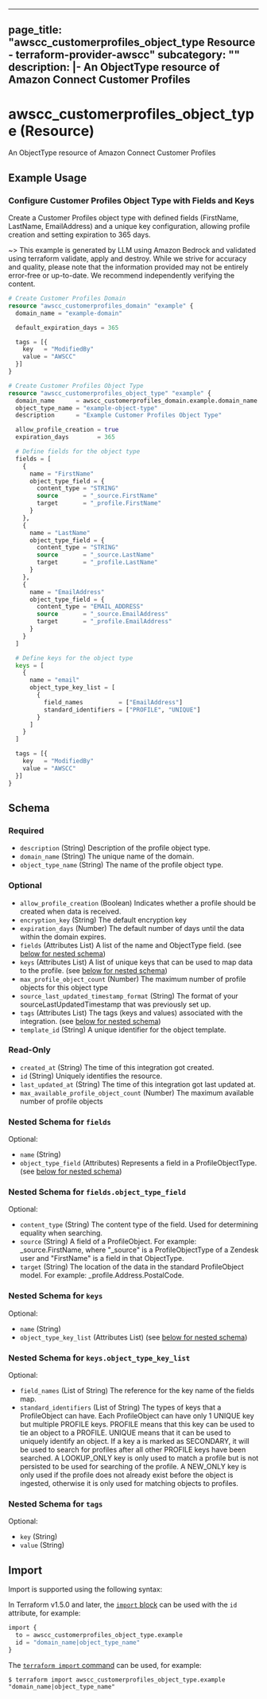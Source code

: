 
---
page_title: "awscc_customerprofiles_object_type Resource - terraform-provider-awscc"
subcategory: ""
description: |-
  An ObjectType resource of Amazon Connect Customer Profiles
---

# awscc_customerprofiles_object_type (Resource)

An ObjectType resource of Amazon Connect Customer Profiles

## Example Usage

### Configure Customer Profiles Object Type with Fields and Keys

Create a Customer Profiles object type with defined fields (FirstName, LastName, EmailAddress) and a unique key configuration, allowing profile creation and setting expiration to 365 days.

~> This example is generated by LLM using Amazon Bedrock and validated using terraform validate, apply and destroy. While we strive for accuracy and quality, please note that the information provided may not be entirely error-free or up-to-date. We recommend independently verifying the content.

```terraform
# Create Customer Profiles Domain
resource "awscc_customerprofiles_domain" "example" {
  domain_name = "example-domain"

  default_expiration_days = 365

  tags = [{
    key   = "ModifiedBy"
    value = "AWSCC"
  }]
}

# Create Customer Profiles Object Type
resource "awscc_customerprofiles_object_type" "example" {
  domain_name      = awscc_customerprofiles_domain.example.domain_name
  object_type_name = "example-object-type"
  description      = "Example Customer Profiles Object Type"

  allow_profile_creation = true
  expiration_days        = 365

  # Define fields for the object type
  fields = [
    {
      name = "FirstName"
      object_type_field = {
        content_type = "STRING"
        source       = "_source.FirstName"
        target       = "_profile.FirstName"
      }
    },
    {
      name = "LastName"
      object_type_field = {
        content_type = "STRING"
        source       = "_source.LastName"
        target       = "_profile.LastName"
      }
    },
    {
      name = "EmailAddress"
      object_type_field = {
        content_type = "EMAIL_ADDRESS"
        source       = "_source.EmailAddress"
        target       = "_profile.EmailAddress"
      }
    }
  ]

  # Define keys for the object type
  keys = [
    {
      name = "email"
      object_type_key_list = [
        {
          field_names          = ["EmailAddress"]
          standard_identifiers = ["PROFILE", "UNIQUE"]
        }
      ]
    }
  ]

  tags = [{
    key   = "ModifiedBy"
    value = "AWSCC"
  }]
}
```

<!-- schema generated by tfplugindocs -->
## Schema

### Required

- `description` (String) Description of the profile object type.
- `domain_name` (String) The unique name of the domain.
- `object_type_name` (String) The name of the profile object type.

### Optional

- `allow_profile_creation` (Boolean) Indicates whether a profile should be created when data is received.
- `encryption_key` (String) The default encryption key
- `expiration_days` (Number) The default number of days until the data within the domain expires.
- `fields` (Attributes List) A list of the name and ObjectType field. (see [below for nested schema](#nestedatt--fields))
- `keys` (Attributes List) A list of unique keys that can be used to map data to the profile. (see [below for nested schema](#nestedatt--keys))
- `max_profile_object_count` (Number) The maximum number of profile objects for this object type
- `source_last_updated_timestamp_format` (String) The format of your sourceLastUpdatedTimestamp that was previously set up.
- `tags` (Attributes List) The tags (keys and values) associated with the integration. (see [below for nested schema](#nestedatt--tags))
- `template_id` (String) A unique identifier for the object template.

### Read-Only

- `created_at` (String) The time of this integration got created.
- `id` (String) Uniquely identifies the resource.
- `last_updated_at` (String) The time of this integration got last updated at.
- `max_available_profile_object_count` (Number) The maximum available number of profile objects

<a id="nestedatt--fields"></a>
### Nested Schema for `fields`

Optional:

- `name` (String)
- `object_type_field` (Attributes) Represents a field in a ProfileObjectType. (see [below for nested schema](#nestedatt--fields--object_type_field))

<a id="nestedatt--fields--object_type_field"></a>
### Nested Schema for `fields.object_type_field`

Optional:

- `content_type` (String) The content type of the field. Used for determining equality when searching.
- `source` (String) A field of a ProfileObject. For example: _source.FirstName, where "_source" is a ProfileObjectType of a Zendesk user and "FirstName" is a field in that ObjectType.
- `target` (String) The location of the data in the standard ProfileObject model. For example: _profile.Address.PostalCode.



<a id="nestedatt--keys"></a>
### Nested Schema for `keys`

Optional:

- `name` (String)
- `object_type_key_list` (Attributes List) (see [below for nested schema](#nestedatt--keys--object_type_key_list))

<a id="nestedatt--keys--object_type_key_list"></a>
### Nested Schema for `keys.object_type_key_list`

Optional:

- `field_names` (List of String) The reference for the key name of the fields map.
- `standard_identifiers` (List of String) The types of keys that a ProfileObject can have. Each ProfileObject can have only 1 UNIQUE key but multiple PROFILE keys. PROFILE means that this key can be used to tie an object to a PROFILE. UNIQUE means that it can be used to uniquely identify an object. If a key a is marked as SECONDARY, it will be used to search for profiles after all other PROFILE keys have been searched. A LOOKUP_ONLY key is only used to match a profile but is not persisted to be used for searching of the profile. A NEW_ONLY key is only used if the profile does not already exist before the object is ingested, otherwise it is only used for matching objects to profiles.



<a id="nestedatt--tags"></a>
### Nested Schema for `tags`

Optional:

- `key` (String)
- `value` (String)

## Import

Import is supported using the following syntax:

In Terraform v1.5.0 and later, the [`import` block](https://developer.hashicorp.com/terraform/language/import) can be used with the `id` attribute, for example:

```terraform
import {
  to = awscc_customerprofiles_object_type.example
  id = "domain_name|object_type_name"
}
```

The [`terraform import` command](https://developer.hashicorp.com/terraform/cli/commands/import) can be used, for example:

```shell
$ terraform import awscc_customerprofiles_object_type.example "domain_name|object_type_name"
```
